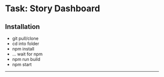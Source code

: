 # Task: Story Dashboard #

## Installation ##
* git pull/clone <repo-url>
* cd into folder
* npm install
* ... wait for npm
* npm run build
* npm start

----------------------------------------------------------------------------------------------------------
